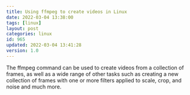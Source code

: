 ```yaml
---
title: Using ffmpeg to create videos in Linux
date: 2022-03-04 13:38:00
tags: [linux]
layout: post
categories: linux
id: 965
updated: 2022-03-04 13:41:28
version: 1.0
---
```


The ffmpeg command can be used to create videos from a collection of frames, as well as a wide range of other tasks such as creating a new collection of frames with one or more filters applied to scale, crop, and noise and much more.

<!-- more -->
